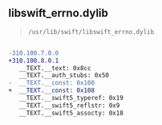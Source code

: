 ## libswift_errno.dylib

> `/usr/lib/swift/libswift_errno.dylib`

```diff

-310.100.7.0.0
+310.100.8.0.1
   __TEXT.__text: 0x8cc
   __TEXT.__auth_stubs: 0x50
-  __TEXT.__const: 0x100
+  __TEXT.__const: 0x108
   __TEXT.__swift5_typeref: 0x19
   __TEXT.__swift5_reflstr: 0x9
   __TEXT.__swift5_assocty: 0x18

```
